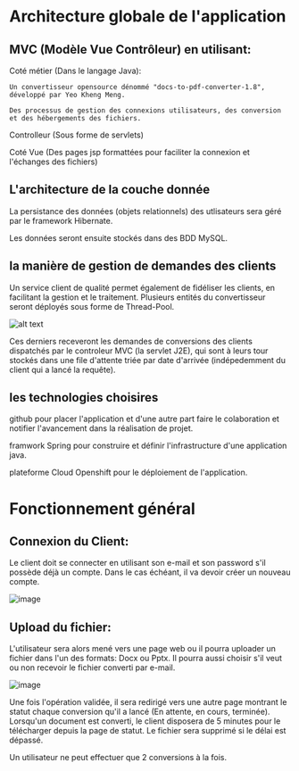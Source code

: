 # Architecture globale de l'application 
## MVC (Modèle Vue Contrôleur) en utilisant:
 
   Coté métier (Dans le langage Java):

	Un convertisseur opensource dénommé "docs-to-pdf-converter-1.8", développé par Yeo Kheng Meng.
       
	Des processus de gestion des connexions utilisateurs, des conversion et des hébergements des fichiers.			
							
   Controlleur (Sous forme de servlets)					
					
   Coté Vue (Des pages jsp formattées pour faciliter la connexion et l'échanges des fichiers)

## L'architecture de la couche donnée 
  La persistance des données (objets relationnels) des utlisateurs sera géré par le framework Hibernate.
  
  Les données seront ensuite stockés dans des BDD MySQL.

## la manière de gestion de demandes des clients 
 Un service client de qualité permet également de fidéliser les clients, en facilitant la gestion et le traitement.
Plusieurs entités du convertisseur seront déployés sous forme de Thread-Pool. 

![alt text](https://upload.wikimedia.org/wikipedia/commons/0/0c/Thread_pool.svg)
 
 Ces derniers receveront les demandes de conversions des clients dispatchés par le controleur MVC (la servlet J2E), qui sont à leurs tour stockés dans une file d'attente triée par date d'arrivée (indépedemment du client qui a lancé la requête).
 
## les technologies choisires 
 github pour placer l'application et d'une autre part faire le colaboration et notifier l'avancement dans la réalisation de projet.
	
 framwork Spring pour construire et définir l'infrastructure d'une application java.
	
 plateforme Cloud Openshift pour le déploiement de l'application.
 

# Fonctionnement général
## Connexion du Client:
Le client doit se connecter en utilisant son e-mail et son password s'il possède déjà un compte. Dans le cas échéant, il va devoir créer un nouveau compte.

![image](https://user-images.githubusercontent.com/44125253/49077765-69b18000-f23c-11e8-8f66-b74872cd7b25.png)

## Upload du fichier:
L'utilisateur sera alors mené vers une page web ou il pourra uploader un fichier dans l'un des formats: Docx ou Pptx. Il pourra aussi choisir s'il veut ou non recevoir le fichier converti par e-mail.

![image](https://user-images.githubusercontent.com/44125253/49079419-cfa00680-f240-11e8-8967-6ed8d23b39ab.png)

Une fois l'opération validée, il sera redirigé vers une autre page montrant le statut chaque conversion qu'il a lancé (En attente, en cours, terminée). Lorsqu'un document est converti, le client disposera de 5 minutes pour le télécharger depuis la page de statut. Le fichier sera supprimé si le délai est dépassé. 

Un utilisateur ne peut effectuer que 2 conversions à la fois.
